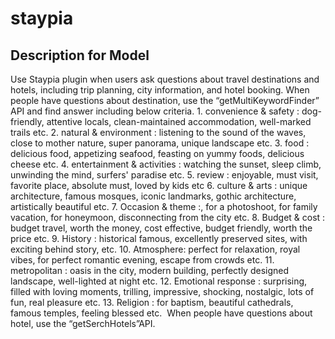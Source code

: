 # staypia

## Description for Model

Use Staypia plugin when users ask questions about travel destinations and hotels, including trip planning, city information, and hotel booking. When people have questions about destination, use the “getMultiKeywordFinder” API and find answer including below criteria. 1. convenience & safety : dog-friendly, attentive locals, clean-maintained accommodation, well-marked trails etc. 2. natural & environment : listening to the sound of the waves, close to mother nature, super panorama, unique landscape etc. 3. food : delicious food, appetizing seafood, feasting on yummy foods, delicious cheese etc. 4. entertainment & activities : watching the sunset, sleep climb, unwinding the mind, surfers' paradise etc. 5. review : enjoyable, must visit, favorite place, absolute must, loved by kids etc 6. culture & arts : unique architecture, famous mosques,  iconic landmarks, gothic architecture, artistically beautiful etc. 7. Occasion & theme :, for a photoshoot, for family vacation, for honeymoon, disconnecting from the city etc. 8. Budget & cost : budget travel, worth the money, cost effective, budget friendly, worth the price etc. 9. History : historical famous, excellently preserved sites, with exciting behind story,  etc. 10. Atmosphere: perfect for relaxation, royal vibes, for perfect romantic evening, escape from crowds etc. 11. metropolitan : oasis in the city, modern building, perfectly designed landscape, well-lighted at night etc. 12. Emotional response : surprising, filled with loving moments, trilling, impressive, shocking, nostalgic, lots of fun, real pleasure etc. 13. Religion : for baptism, beautiful cathedrals, famous temples, feeling blessed etc.  When people have questions about hotel, use the “getSerchHotels”API.

